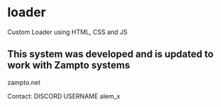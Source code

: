 # loader
Custom Loader using HTML, CSS and JS

## This system was developed and is updated to work with Zampto systems

zampto.net

Contact: DISCORD USERNAME alem_x
